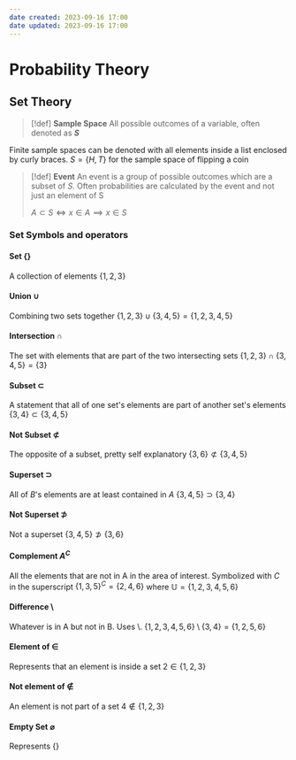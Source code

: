 ```yaml
---
date created: 2023-09-16 17:00
date updated: 2023-09-16 17:00
---
```


# Probability Theory

## Set Theory

> [!def]
> **Sample Space**
> All possible outcomes of a variable, often denoted as **$S$**

Finite sample spaces can be denoted with all elements inside a list enclosed by curly braces.
$S=\{H,T\}$ for the sample space of flipping a coin

> [!def]
> **Event**
> An event is a group of possible outcomes which are a subset of $S$. Often probabilities are calculated by the event and not just an element of S
> 
> $A\subset S\iff x\in A \implies x\in S$

### Set Symbols and operators
#### Set $\{\}$
A collection of elements
$\{1, 2, 3\}$

#### Union $\cup$
Combining two sets together
$\{1,2,3\}\cup\{3,4,5\}=\{1,2,3,4,5\}$

#### Intersection $\cap$
The set with elements that are part of the two intersecting sets
$\{1,2,3\}\cap\{3,4,5\}=\{3\}$

#### Subset $\subset$
A statement that all of one set's elements are part of another set's elements
$\{3,4\}\subset\{3,4,5\}$

#### Not Subset $\not\subset$
The opposite of a subset, pretty self explanatory
$\{3,6\}\not\subset\{3,4,5\}$

#### Superset $\supset$
All of $B$'s elements are at least contained in $A$
$\{3,4,5\}\supset\{3,4\}$

#### Not Superset $\not\supset$
Not a superset
$\{3,4,5\}\not\supset\{3,6\}$

#### Complement $A^C$
All the elements that are not in A in the area of interest. Symbolized with $C$ in the superscript
$\{1,3,5\}^C=\{2,4,6\}$ where $\mathbb{U}=\{1,2,3,4,5,6\}$

#### Difference $\setminus$
Whatever is in A but not in B. Uses $\setminus$.
$\{1,2,3,4,5,6\}\setminus\{3,4\}=\{1,2,5,6\}$

#### Element of $\in$
Represents that an element is inside a set
$2\in\{1,2,3\}$

#### Not element of $\notin$
An element is not part of a set
$4\notin\{1,2,3\}$

#### Empty Set $\varnothing$
Represents $\{\}$

